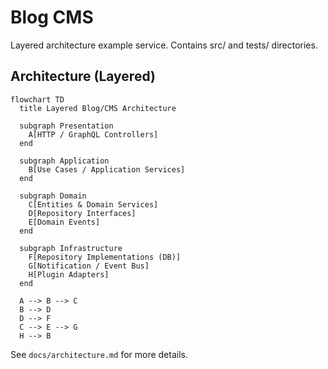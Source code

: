 # Blog CMS

Layered architecture example service. Contains src/ and tests/ directories.

## Architecture (Layered)

```mermaid
flowchart TD
  title Layered Blog/CMS Architecture

  subgraph Presentation
    A[HTTP / GraphQL Controllers]
  end

  subgraph Application
    B[Use Cases / Application Services]
  end

  subgraph Domain
    C[Entities & Domain Services]
    D[Repository Interfaces]
    E[Domain Events]
  end

  subgraph Infrastructure
    F[Repository Implementations (DB)]
    G[Notification / Event Bus]
    H[Plugin Adapters]
  end

  A --> B --> C
  B --> D
  D --> F
  C --> E --> G
  H --> B
```

See `docs/architecture.md` for more details.